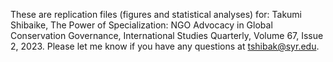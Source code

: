 These are replication files (figures and statistical analyses) for: Takumi Shibaike, The Power of Specialization: NGO Advocacy in Global Conservation Governance, International Studies Quarterly, Volume 67, Issue 2, 2023.
Please let me know if you have any questions at tshibak@syr.edu.

